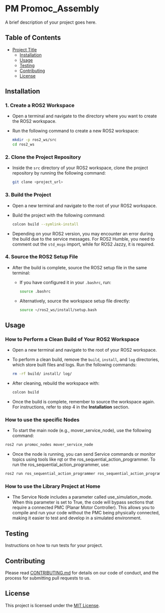 # PM Promoc_Assembly

A brief description of your project goes here.

## Table of Contents

- [Project Title](PM_Promoc_Assembly)
  - [Installation](#installation)
  - [Usage](#usage)
  - [Testing](#testing)
  - [Contributing](#contributing)
  - [License](#license)

## Installation

### 1. Create a ROS2 Workspace
   - Open a terminal and navigate to the directory where you want to create the ROS2 workspace.
   - Run the following command to create a new ROS2 workspace:

     ```bash
     mkdir -p ros2_ws/src
     cd ros2_ws
     ```

### 2. Clone the Project Repository
   - Inside the `src` directory of your ROS2 workspace, clone the project repository by running the following command:

     ```bash
     git clone <project_url>
     ```

### 3. Build the Project
   - Open a new terminal and navigate to the root of your ROS2 workspace.
   - Build the project with the following command:

     ```bash
     colcon build --symlink-install
     ```

  - Depending on your ROS2 version, you may encounter an error during the build due to the service messages. For ROS2 Humble, you need to comment out the `std_msgs` import, while for ROS2 Jazzy, it is required.


### 4. Source the ROS2 Setup File
   - After the build is complete, source the ROS2 setup file in the same terminal:

     - If you have configured it in your `.bashrc`, run:

       ```bash
       source .bashrc
       ```

     - Alternatively, source the workspace setup file directly:

       ```bash
       source ~/ros2_ws/install/setup.bash
       ```

   


## Usage

### How to Perform a Clean Build of Your ROS2 Workspace
   - Open a new terminal and navigate to the root of your ROS2 workspace.
   - To perform a clean build, remove the `build`, `install`, and `log` directories, which store built files and logs. Run the following commands:

     ```bash
     rm -rf build/ install/ log/
     ```

   - After cleaning, rebuild the workspace with:

     ```bash
     colcon build
     ```

   - Once the build is complete, remember to source the workspace again. For instructions, refer to step 4 in the **Installation** section.

### How to use the specific Nodes
  - To start the main node (e.g., mover_service_node), use the following command:
  ```bash
  ros2 run promoc_nodes mover_service_node
  ```
  - Once the node is running, you can send Service commands or monitor topics using tools like rqt or the ros_sequential_action_programmer. To run the ros_sequential_action_programmer, use:
  ```bash
  ros2 run ros_sequential_action_programmer ros_sequential_action_programmer
  ```

### How to use the Library Project at Home
  - The Service Node includes a parameter called use_simulation_mode. When this parameter is set to True, the code will bypass sections that require a connected PMC (Planar Motor Controller). This allows you to compile and run your code without the PMC being physically connected, making it easier to test and develop in a simulated environment.
  



## Testing

Instructions on how to run tests for your project.

## Contributing

Please read [CONTRIBUTING.md](CONTRIBUTING.md) for details on our code of conduct, and the process for submitting pull requests to us.

## License

This project is licensed under the [MIT License](LICENSE).
